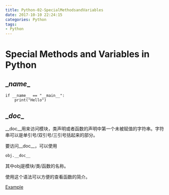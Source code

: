 ```yaml
---
title: Python-02-SpecialMethodsandVariables
date: 2017-10-10 22:24:15
categories: Python
tags:
- Python
---
```


# Special Methods and Variables in Python

## \__name__

```
if __name__ == "__main__":
	print("Hello")
```

## \__doc__

\__doc__用来访问模块，类声明或者函数的声明中第一个未被赋值的字符串。字符串可以是单引号/双引号/三引号括起来的部分。

要访问\_\_doc__，可以使用

```python
obj.__doc__
```

其中obj是模块/类/函数的名称。

使用这个语法可以方便的查看函数的简介。

[Example](http://exampleprogramming.com/specialvars.html)